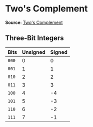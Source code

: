 # Two's Complement

**Source**: [Two's Complement](https://en.wikipedia.org/wiki/Two%27s_complement)

## Three-Bit Integers

| Bits  | Unsigned | Signed |
| ----- | -------- | ------ |
| `000` | 0        | 0      |
| `001` | 1        | 1      |
| `010` | 2        | 2      |
| `011` | 3        | 3      |
| `100` | 4        | -4     |
| `101` | 5        | -3     |
| `110` | 6        | -2     |
| `111` | 7        | -1     |
